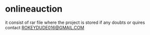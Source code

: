 # onlineauction
it consist of rar file where the project is stored if any doubts or quires contact ROKEYDUDE016@GMAIL.COM
